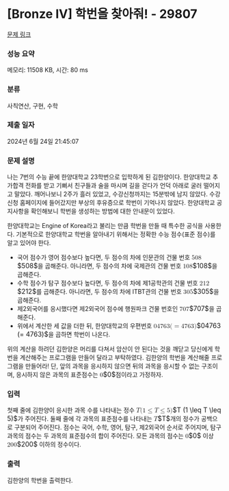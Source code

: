 # [Bronze IV] 학번을 찾아줘! - 29807 

[문제 링크](https://www.acmicpc.net/problem/29807) 

### 성능 요약

메모리: 11508 KB, 시간: 80 ms

### 분류

사칙연산, 구현, 수학

### 제출 일자

2024년 6월 24일 21:45:07

### 문제 설명

<p>나는 7번의 수능 끝에 한양대학교 23학번으로 입학하게 된 김한양이다. 한양대학교 추가합격 전화를 받고 기뻐서 친구들과 술을 마시며 길을 걷다가 언덕 아래로 굴러 떨어지고 말았다. 깨어나보니 2주가 흘러 있었고, 수강신청까지는 15분밖에 남지 않았다. 수강신청 홈페이지에 들어갔지만 부상의 후유증으로 학번이 기억나지 않았다. 한양대학교 공지사항을 확인해보니 학번을 생성하는 방법에 대한 안내문이 있었다.</p>

<p>한양대학교는 Engine of Korea라고 불리는 만큼 학번을 만들 때 특수한 공식을 사용한다. 기본적으로 한양대학교 학번을 알아내기 위해서는 정확한 수능 점수(표준 점수)를 알고 있어야 한다. </p>

<ul>
	<li>국어 점수가 영어 점수보다 높다면, 두 점수의 차에 인문관의 건물 번호 <mjx-container class="MathJax" jax="CHTML" style="font-size: 109%; position: relative;"><mjx-math class="MJX-TEX" aria-hidden="true"><mjx-mn class="mjx-n"><mjx-c class="mjx-c35"></mjx-c><mjx-c class="mjx-c30"></mjx-c><mjx-c class="mjx-c38"></mjx-c></mjx-mn></mjx-math><mjx-assistive-mml unselectable="on" display="inline"><math xmlns="http://www.w3.org/1998/Math/MathML"><mn>508</mn></math></mjx-assistive-mml><span aria-hidden="true" class="no-mathjax mjx-copytext">$508$</span></mjx-container>을 곱해준다. 	아니라면, 두 점수의 차에 국제관의 건물 번호 <mjx-container class="MathJax" jax="CHTML" style="font-size: 109%; position: relative;"><mjx-math class="MJX-TEX" aria-hidden="true"><mjx-mn class="mjx-n"><mjx-c class="mjx-c31"></mjx-c><mjx-c class="mjx-c30"></mjx-c><mjx-c class="mjx-c38"></mjx-c></mjx-mn></mjx-math><mjx-assistive-mml unselectable="on" display="inline"><math xmlns="http://www.w3.org/1998/Math/MathML"><mn>108</mn></math></mjx-assistive-mml><span aria-hidden="true" class="no-mathjax mjx-copytext">$108$</span></mjx-container>을 곱해준다.</li>
	<li>수학 점수가 탐구 점수보다 높다면, 두 점수의 차에 제1공학관의 건물  번호 <mjx-container class="MathJax" jax="CHTML" style="font-size: 109%; position: relative;"><mjx-math class="MJX-TEX" aria-hidden="true"><mjx-mn class="mjx-n"><mjx-c class="mjx-c32"></mjx-c><mjx-c class="mjx-c31"></mjx-c><mjx-c class="mjx-c32"></mjx-c></mjx-mn></mjx-math><mjx-assistive-mml unselectable="on" display="inline"><math xmlns="http://www.w3.org/1998/Math/MathML"><mn>212</mn></math></mjx-assistive-mml><span aria-hidden="true" class="no-mathjax mjx-copytext">$212$</span></mjx-container>를 곱해준다. 	아니라면, 두 점수의 차에 ITBT관의 건물 번호 <mjx-container class="MathJax" jax="CHTML" style="font-size: 109%; position: relative;"><mjx-math class="MJX-TEX" aria-hidden="true"><mjx-mn class="mjx-n"><mjx-c class="mjx-c33"></mjx-c><mjx-c class="mjx-c30"></mjx-c><mjx-c class="mjx-c35"></mjx-c></mjx-mn></mjx-math><mjx-assistive-mml unselectable="on" display="inline"><math xmlns="http://www.w3.org/1998/Math/MathML"><mn>305</mn></math></mjx-assistive-mml><span aria-hidden="true" class="no-mathjax mjx-copytext">$305$</span></mjx-container>을 곱해준다.</li>
	<li>제2외국어를 응시했다면 제2외국어 점수에 행원파크 건물 번호인 <mjx-container class="MathJax" jax="CHTML" style="font-size: 109%; position: relative;"><mjx-math class="MJX-TEX" aria-hidden="true"><mjx-mn class="mjx-n"><mjx-c class="mjx-c37"></mjx-c><mjx-c class="mjx-c30"></mjx-c><mjx-c class="mjx-c37"></mjx-c></mjx-mn></mjx-math><mjx-assistive-mml unselectable="on" display="inline"><math xmlns="http://www.w3.org/1998/Math/MathML"><mn>707</mn></math></mjx-assistive-mml><span aria-hidden="true" class="no-mathjax mjx-copytext">$707$</span></mjx-container>을 곱해준다.</li>
	<li>위에서 계산한 세 값을 더한 뒤, 한양대학교의 우편번호 <mjx-container class="MathJax" jax="CHTML" style="font-size: 109%; position: relative;"><mjx-math class="MJX-TEX" aria-hidden="true"><mjx-mn class="mjx-n"><mjx-c class="mjx-c30"></mjx-c><mjx-c class="mjx-c34"></mjx-c><mjx-c class="mjx-c37"></mjx-c><mjx-c class="mjx-c36"></mjx-c><mjx-c class="mjx-c33"></mjx-c></mjx-mn><mjx-mo class="mjx-n"><mjx-c class="mjx-c28"></mjx-c></mjx-mo><mjx-mo class="mjx-n"><mjx-c class="mjx-c3D"></mjx-c></mjx-mo><mjx-mn class="mjx-n" space="4"><mjx-c class="mjx-c34"></mjx-c><mjx-c class="mjx-c37"></mjx-c><mjx-c class="mjx-c36"></mjx-c><mjx-c class="mjx-c33"></mjx-c></mjx-mn><mjx-mo class="mjx-n"><mjx-c class="mjx-c29"></mjx-c></mjx-mo></mjx-math><mjx-assistive-mml unselectable="on" display="inline"><math xmlns="http://www.w3.org/1998/Math/MathML"><mn>04763</mn><mo stretchy="false">(</mo><mo>=</mo><mn>4763</mn><mo stretchy="false">)</mo></math></mjx-assistive-mml><span aria-hidden="true" class="no-mathjax mjx-copytext">$04763 (= 4763)$</span></mjx-container>을 곱하면 학번이 나온다.</li>
</ul>

<p>위의 계산을 하려던 김한양은 머리를 다쳐서 암산이 안 된다는 것을 깨닫고 당신에게 학번을 계산해주는 프로그램을 만들어 달라고 부탁하였다. 김한양의 학번을 계산해줄 프로그램을 만들어라! 단, 앞의 과목을 응시하지 않으면 뒤의 과목을 응시할 수 없는 구조이며, 응시하지 않은 과목의 표준점수는 <mjx-container class="MathJax" jax="CHTML" style="font-size: 109%; position: relative;"><mjx-math class="MJX-TEX" aria-hidden="true"><mjx-mn class="mjx-n"><mjx-c class="mjx-c30"></mjx-c></mjx-mn></mjx-math><mjx-assistive-mml unselectable="on" display="inline"><math xmlns="http://www.w3.org/1998/Math/MathML"><mn>0</mn></math></mjx-assistive-mml><span aria-hidden="true" class="no-mathjax mjx-copytext">$0$</span></mjx-container>점이라고 가정하자.</p>

### 입력 

 <p>첫째 줄에 김한양이 응시한 과목 수를 나타내는 정수 <mjx-container class="MathJax" jax="CHTML" style="font-size: 109%; position: relative;"><mjx-math class="MJX-TEX" aria-hidden="true"><mjx-mi class="mjx-i"><mjx-c class="mjx-c1D447 TEX-I"></mjx-c></mjx-mi><mjx-mo class="mjx-n"><mjx-c class="mjx-c28"></mjx-c></mjx-mo><mjx-mn class="mjx-n"><mjx-c class="mjx-c31"></mjx-c></mjx-mn><mjx-mo class="mjx-n" space="4"><mjx-c class="mjx-c2264"></mjx-c></mjx-mo><mjx-mi class="mjx-i" space="4"><mjx-c class="mjx-c1D447 TEX-I"></mjx-c></mjx-mi><mjx-mo class="mjx-n" space="4"><mjx-c class="mjx-c2264"></mjx-c></mjx-mo><mjx-mn class="mjx-n" space="4"><mjx-c class="mjx-c35"></mjx-c></mjx-mn><mjx-mo class="mjx-n"><mjx-c class="mjx-c29"></mjx-c></mjx-mo></mjx-math><mjx-assistive-mml unselectable="on" display="inline"><math xmlns="http://www.w3.org/1998/Math/MathML"><mi>T</mi><mo stretchy="false">(</mo><mn>1</mn><mo>≤</mo><mi>T</mi><mo>≤</mo><mn>5</mn><mo stretchy="false">)</mo></math></mjx-assistive-mml><span aria-hidden="true" class="no-mathjax mjx-copytext">$T (1 \leq T \leq 5)$</span></mjx-container>가 주어진다. 둘째 줄에 각 과목의 표준점수를 나타내는 <mjx-container class="MathJax" jax="CHTML" style="font-size: 109%; position: relative;"><mjx-math class="MJX-TEX" aria-hidden="true"><mjx-mi class="mjx-i"><mjx-c class="mjx-c1D447 TEX-I"></mjx-c></mjx-mi></mjx-math><mjx-assistive-mml unselectable="on" display="inline"><math xmlns="http://www.w3.org/1998/Math/MathML"><mi>T</mi></math></mjx-assistive-mml><span aria-hidden="true" class="no-mathjax mjx-copytext">$T$</span></mjx-container>개의 정수가 공백으로 구분되어 주어진다. 점수는 국어, 수학, 영어, 탐구, 제2외국어 순서로 주어지며, 탐구 과목의 점수는 두 과목의 표준점수의 합이 주어진다. 모든 과목의 점수는 <mjx-container class="MathJax" jax="CHTML" style="font-size: 109%; position: relative;"><mjx-math class="MJX-TEX" aria-hidden="true"><mjx-mn class="mjx-n"><mjx-c class="mjx-c30"></mjx-c></mjx-mn></mjx-math><mjx-assistive-mml unselectable="on" display="inline"><math xmlns="http://www.w3.org/1998/Math/MathML"><mn>0</mn></math></mjx-assistive-mml><span aria-hidden="true" class="no-mathjax mjx-copytext">$0$</span></mjx-container> 이상 <mjx-container class="MathJax" jax="CHTML" style="font-size: 109%; position: relative;"><mjx-math class="MJX-TEX" aria-hidden="true"><mjx-mn class="mjx-n"><mjx-c class="mjx-c32"></mjx-c><mjx-c class="mjx-c30"></mjx-c><mjx-c class="mjx-c30"></mjx-c></mjx-mn></mjx-math><mjx-assistive-mml unselectable="on" display="inline"><math xmlns="http://www.w3.org/1998/Math/MathML"><mn>200</mn></math></mjx-assistive-mml><span aria-hidden="true" class="no-mathjax mjx-copytext">$200$</span></mjx-container> 이하의 정수이다.</p>

### 출력 

 <p>김한양의 학번을 출력한다.</p>

